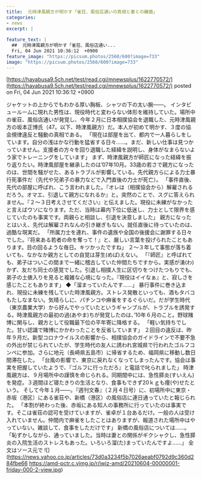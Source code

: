 ```yaml
---
title:  元時津風親方が明かす「雀荘、風俗店通いの真相と妻との離婚」  
categories:
- news
excerpt: |
  
feature_text: |
  ##  元時津風親方が明かす「雀荘、風俗店通い...
  Fri, 04 Jun 2021 10:36:12  +0900
feature_image: "https://picsum.photos/2560/600?image=733"
image: "https://picsum.photos/2560/600?image=733"
---
```


[https://hayabusa9.5ch.net/test/read.cgi/mnewsplus/1622770572/](https://hayabusa9.5ch.net/test/read.cgi/mnewsplus/1622770572/)
posted on Fri, 04 Jun 2021 10:36:12  +0900

<!--more-->

ジャケットの上からでもわかる厚い胸板、シャツの下の太い腕——。 インタビュールームに現れた男性は、現役時代と変わらない体形を維持していた。場所中の雀荘、風俗店通いが発覚し、今年２月に日本相撲協会を退職した、元時津風親方の坂本正博氏（47。以下、時津風親方）だ。本人が初めて明かす、３度の協会規律違反と騒動の真相である。 「現在は部屋を出て、都内で一人暮らしをしています。自分の浅はかな行動を猛省する日々……。まだ、新しい仕事は見つかっていません。支援者の方々を回り退職した経緯を説明し、身体がなまらないよう家でトレーニングをしています」 まず、時津風親方が師匠になった経緯を振り返りたい。時津風部屋を継承したのは’07年10月。33歳の若さで親方になったのは、世間を騒がせた、あるトラブルが影響している。先代親方らによる力士暴行死事件だ（先代や兄弟子の暴力などで入門直後の力士が死亡）。 「事件直後、先代の部屋に呼ばれ、こう言われました。『オレは（相撲協会から）解雇されるだろう。オマエ、引退して親方になれるか』と。突然のことで、スグに答えられません。『２〜３日考えさせてください』と伝えました。現役に未練がなかったと言えばウソになります。ただ、当時は幕内下位に低迷し、力士として限界を感じていたのも事実です。両親らと相談し、引退を決意しました」 親方になったとはいえ、先代は解雇されなんの引き継ぎもない。就任直後に待っていたのは、過酷な現実だ。 「所属力士を連れ、事件の遺族や全国の後援会に謝罪する日々でした。『将来ある若者の命を奪って！』と、厳しい言葉を投げられたこともあります。目の回るような毎日。キツかったですね」 ２〜３年して事態が落ち着いても、なかなか親方としての自覚は芽生(めば)えない。 「『師匠』と呼ばれても、弟子はついこの間まで一緒に稽古していた仲間たちですから。実感が湧(わ)かず、友だち同士の感覚でした。引退し相撲人生に区切りをつけたつもりでも、弟子の土俵入りを見ると複雑な心境になった。『現役はイイなぁ』と、寂しさを感じたこともあります」 ◆「溜まっていたんです……」 暴行事件に巻き込まれ、現役に未練を残していた時津風親方。ストレス発散といっても、酒もタバコもたしなまない。気晴らしに、パチンコや麻雀をするぐらいだ。だが学生時代（東京農業大学）から好んでやっていたというギャンブルが、トラブルを誘発する。時津風親方の最初の過(あやま)ちが発覚したのは、’10年６月のこと。野球賭博に関与し、親方として役職最下位の平年寄に降格する。 「軽い気持ちでした。甘い認識で賭博にかかわったことを反省しています」 ２回目の違反は、昨年９月だ。新型コロナウイルスの影響から、相撲協会のガイドラインで不要不急の外出が禁じられていたが、学生時代の友人に誘われ宮城県で行われたゴルフコンペに参加。さらに地元（長崎県五島市）に帰省するため、福岡県に移動し数日間滞在した。 「台風の影響で、東京に戻れなくなってしまったんです。協会は事実を把握していたようで、『ゴルフに行っただろ』と電話で叱られました」 時津風親方は、９月場所中の謹慎を命じられる。同期間中には、急性膵炎(すいえん)を発症。３週間ほど寝たきりの生活となり、食事もできず20ｋｇも痩(や)せたという。 そして今年１月——。『週刊文春』（２月４日号）に、初場所中に東京・赤坂（港区）にある雀荘や、新橋（港区）の風俗店に連日通っていたと報じられた。 「本割が終わった後、赤坂にある知人の事務所に行っていたのは事実です。そこは雀荘の認可を受けていますが、雀卓が１台あるだけ。一般の人は受け入れていません。仲間内で麻雀をしたことはありますが、報道された場所中はやっていない。雑談して、食事をしただけです」 新橋の風俗店については……。 「恥ずかしながら、通っていました。当時は妻との関係がギクシャクし、急性膵炎の入院生活のストレスもあった。いろいろ溜(た)まっていたんですよ……」 全文はソース元で ![](https://news.yahoo.co.jp/articles/73d0a3234f5b7026aeabf0792d9c360d284fbe66 https://amd-pctr.c.yimg.jp/r/iwiz-amd/20210604-00000001-friday-000-2-view.jpg)
